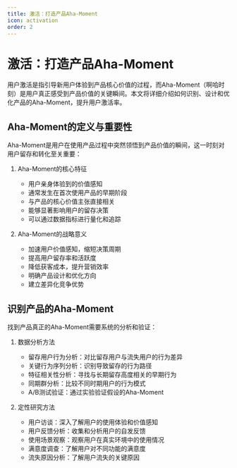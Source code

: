 ```yaml
---
title: 激活：打造产品Aha-Moment
icon: activation
order: 2
---
```


# 激活：打造产品Aha-Moment

用户激活是指引导新用户体验到产品核心价值的过程，而Aha-Moment（啊哈时刻）是用户真正感受到产品价值的关键瞬间。本文将详细介绍如何识别、设计和优化产品的Aha-Moment，提升用户激活率。

## Aha-Moment的定义与重要性

Aha-Moment是用户在使用产品过程中突然领悟到产品价值的瞬间，这一时刻对用户留存和转化至关重要：

1. Aha-Moment的核心特征
   - 用户亲身体验到的价值感知
   - 通常发生在首次使用产品的早期阶段
   - 与产品的核心价值主张直接相关
   - 能够显著影响用户的留存决策
   - 可以通过数据指标进行量化和追踪

2. Aha-Moment的战略意义
   - 加速用户价值感知，缩短决策周期
   - 提高用户留存率和活跃度
   - 降低获客成本，提升营销效率
   - 明确产品设计和优化方向
   - 建立差异化竞争优势

## 识别产品的Aha-Moment

找到产品真正的Aha-Moment需要系统的分析和验证：

1. 数据分析方法
   - 留存用户行为分析：对比留存用户与流失用户的行为差异
   - 关键行为序列分析：识别导致留存的行为路径
   - 特征相关性分析：寻找与长期留存高度相关的早期行为
   - 同期群分析：比较不同时期用户的行为模式
   - A/B测试验证：通过实验验证假设的Aha-Moment

2. 定性研究方法
   - 用户访谈：深入了解用户的使用体验和价值感知
   - 用户反馈分析：收集和分析用户的自发反馈
   - 使用场景观察：观察用户在真实环境中的使用情况
   - 满意度调查：了解用户对不同功能的满意度
   - 流失原因分析：了解用户流失的关键原因

